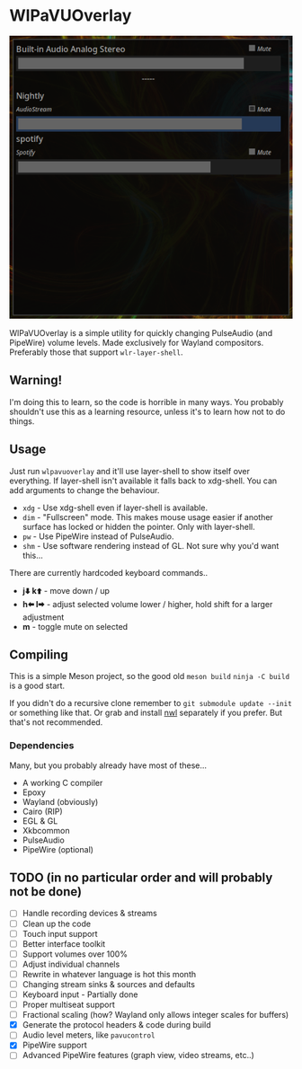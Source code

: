 # WlPaVUOverlay
![](screenshot.png)

WlPaVUOverlay is a simple utility for quickly changing PulseAudio (and PipeWire) volume levels.
Made exclusively for Wayland compositors. Preferably those that support `wlr-layer-shell`.
## Warning!
I'm doing this to learn, so the code is horrible in many ways. You probably shouldn't use this as a learning resource, unless it's to learn how not to do things.
## Usage
Just run `wlpavuoverlay` and it'll use layer-shell to show itself over everything. If layer-shell isn't available it falls back to xdg-shell.
You can add arguments to change the behaviour.
* `xdg` - Use xdg-shell even if layer-shell is available.
* `dim` - "Fullscreen" mode. This makes mouse usage easier if another surface has locked or hidden the pointer. Only with layer-shell.
* `pw` - Use PipeWire instead of PulseAudio.
* `shm` - Use software rendering instead of GL. Not sure why you'd want this...

There are currently hardcoded keyboard commands..
* **j🠯 k🠭** - move down / up
* **h🠬 l🠮** - adjust selected volume lower / higher, hold shift for a larger adjustment
* **m** - toggle mute on selected
## Compiling
This is a simple Meson project, so the good old `meson build` `ninja -C build` is a good start.

If you didn't do a recursive clone remember to `git submodule update --init` or something like that.
Or grab and install [nwl](https://github.com/udfn/nwl/) separately if you prefer. But that's not recommended.
### Dependencies
Many, but you probably already have most of these...
* A working C compiler
* Epoxy
* Wayland (obviously)
* Cairo (RIP)
* EGL & GL
* Xkbcommon
* PulseAudio
* PipeWire (optional)
## TODO (in no particular order and will probably not be done)
- [ ] Handle recording devices & streams
- [ ] Clean up the code
- [ ] Touch input support
- [ ] Better interface toolkit
- [ ] Support volumes over 100%
- [ ] Adjust individual channels
- [ ] Rewrite in whatever language is hot this month
- [ ] Changing stream sinks & sources and defaults
- [ ] Keyboard input - Partially done
- [ ] Proper multiseat support
- [ ] Fractional scaling (how? Wayland only allows integer scales for buffers)
- [x] Generate the protocol headers & code during build
- [ ] Audio level meters, like `pavucontrol`
- [x] PipeWire support
- [ ] Advanced PipeWire features (graph view, video streams, etc..)
